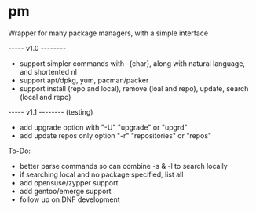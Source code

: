 pm
==

Wrapper for many package managers, with a simple interface


----- v1.0 --------
- support simpler commands with -{char}, along with natural language, and shortented nl
- support apt/dpkg, yum, pacman/packer
- support install (repo and local), remove (loal and repo), update, search (local and repo)

----- v1.1 -------- (testing) 
- add upgrade option with "-U" "upgrade" or "upgrd"
- add update repos only option "-r" "repositories" or "repos"


To-Do:
- better parse commands so can combine -s & -l to search locally
- if searching local and no package specified, list all
- add opensuse/zypper support
- add gentoo/emerge support
- follow up on DNF development

